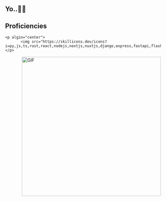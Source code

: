 <h2>
  <span>Yo..🤘🏼<span> 

</h2>
  <h2>Proficiencies</h2>
 
    <p algin="center">
           <img src="https://skillicons.dev/icons?i=py,js,ts,rust,react,nodejs,nextjs,nuxtjs,django,express,fastapi,flask,nestjs,graphql,rocket,prisma,mongodb,postgres,mysql,redis,firebase,rabbitmq,ipfs,planetscale,linux,git,github,nginx,prisma&theme=dark"/>
    </p>
    
<img align="right" alt="GIF" src="https://media.tenor.com/wyi8Ow2YP6UAAAAd/maja-aaya.gif" width=450 class="magrin-top: -5px" />
   
